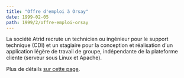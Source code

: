 ```yaml
---
title: "Offre d'emploi à Orsay"
date: 1999-02-05
path: 1999/2/offre-emploi-orsay
---
```


<P>
La société Atrid recrute un technicien ou ingénieur pour le support
technique (CDI) et un stagiaire pour la conception et réalisation d'un
application légère de travail de groupe, indépendante de la plateforme
cliente (serveur sous Linux et Apache).
</P>

<P>
Plus de détails <A HREF="http://www.atrid.fr/recrutement.html">sur
cette page</A>.
</P>


